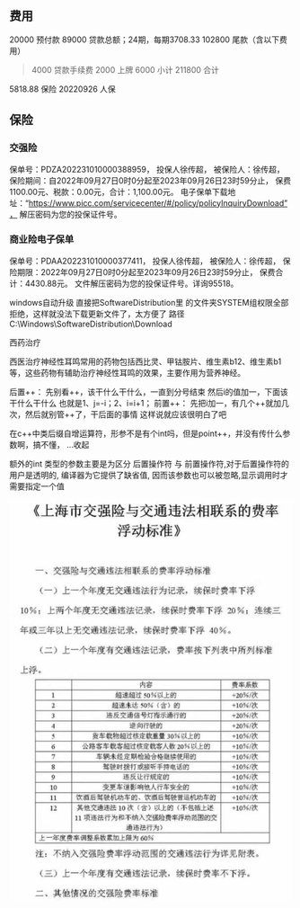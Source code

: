 ## 费用
  20000 预付款
  89000 贷款总额；24期，每期3708.33
102800 尾款（含以下费用）
>   4000 贷款手续费
   2000 上牌
   6000 小计
211800 合计


5818.88 保险 20220926 人保

## 保险
### 交强险
保单号：PDZA202231010000388959，
投保人徐传超，
被保险人：徐传超，
保险期间：自2022年09月27日0时0分起至2023年09月26日23时59分止，
保费1100.00元、税款：0.00元，合计：1,100.00元。
电子保单下载地址：“https://www.picc.com/servicecenter/#/policy/policyInquiryDownload”，
解压密码为您的投保证件号。
### 商业险电子保单
保单号：PDAA202231010000377411，
投保人徐传超，
被保险人：徐传超，
保险期限：2022年09月27日0时0分起至2023年09月26日23时59分止，
保费合计：4430.88元。
文件解压密码为您的投保证件号。详询95518。


windows自动升级
直接把SoftwareDistribution里 的文件夹SYSTEM组权限全部拒绝，这样就没法下载更新文件了，太方便了
路径C:\Windows\SoftwareDistribution\Download

西药治疗

西医治疗神经性耳鸣常用的药物包括西比灵、甲钴胺片、维生素b12、维生素b1等，这些药物有辅助治疗神经性耳鸣的效果，主要作用为营养神经。


后置++：
先别看++，该干什么干什么，一直到分号结束
然后i的值加一，下面该干什么干什么
也就是1、j=-i；2、i=i+1；
前置++：
先把i加一，有几个++就加几次，然后就别管++了，干后面的事情
这样说就应该很明白了吧


在c++中类后缀自增运算符，形参不是有个int吗，但是point++，并没有传什么参数啊，搞不懂， ...收起

额外的int 类型的参数主要是为区分 后置操作符 与 前置操作符,对于后置操作符的用户是透明的, 编译器为它提供了缺省值, 因而该参数也可以被忽略,显示调用时才需要指定一个值


![](vx_images/557095210240883.png)
